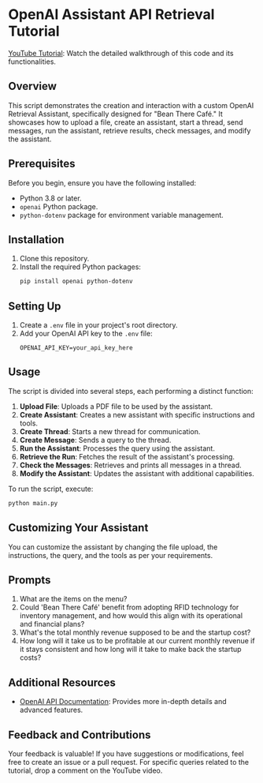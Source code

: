 # OpenAI Assistant API Retrieval Tutorial 

[YouTube Tutorial](https://youtu.be/isB1qKi1oRA): Watch the detailed walkthrough of this code and its functionalities.

## Overview
This script demonstrates the creation and interaction with a custom OpenAI Retrieval Assistant, specifically designed for "Bean There Café." It showcases how to upload a file, create an assistant, start a thread, send messages, run the assistant, retrieve results, check messages, and modify the assistant.

## Prerequisites
Before you begin, ensure you have the following installed:
- Python 3.8 or later.
- `openai` Python package.
- `python-dotenv` package for environment variable management.

## Installation
1. Clone this repository.
2. Install the required Python packages:
   ```bash
   pip install openai python-dotenv
   ```

## Setting Up
1. Create a `.env` file in your project's root directory.
2. Add your OpenAI API key to the `.env` file:
   ```
   OPENAI_API_KEY=your_api_key_here
   ```

## Usage
The script is divided into several steps, each performing a distinct function:
1. **Upload File**: Uploads a PDF file to be used by the assistant.
2. **Create Assistant**: Creates a new assistant with specific instructions and tools.
3. **Create Thread**: Starts a new thread for communication.
4. **Create Message**: Sends a query to the thread.
5. **Run the Assistant**: Processes the query using the assistant.
6. **Retrieve the Run**: Fetches the result of the assistant's processing.
7. **Check the Messages**: Retrieves and prints all messages in a thread.
8. **Modify the Assistant**: Updates the assistant with additional capabilities.

To run the script, execute:
```python
python main.py
```

## Customizing Your Assistant
You can customize the assistant by changing the file upload, the instructions, the query, and the tools as per your requirements.

## Prompts
1. What are the items on the menu?
2. Could 'Bean There Café' benefit from adopting RFID technology for inventory management, and how would this align with its operational and financial plans?
3. What's the total monthly revenue supposed to be and the startup cost?
4. How long will it take us to be profitable at our current monthly revenue if it stays consistent and how long will it take to make back the startup costs?

## Additional Resources
- [OpenAI API Documentation](https://platform.openai.com/docs/): Provides more in-depth details and advanced features.

## Feedback and Contributions
Your feedback is valuable! If you have suggestions or modifications, feel free to create an issue or a pull request. For specific queries related to the tutorial, drop a comment on the YouTube video.